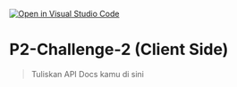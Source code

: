 [![Open in Visual Studio Code](https://classroom.github.com/assets/open-in-vscode-2e0aaae1b6195c2367325f4f02e2d04e9abb55f0b24a779b69b11b9e10269abc.svg)](https://classroom.github.com/online_ide?assignment_repo_id=15478255&assignment_repo_type=AssignmentRepo)
# P2-Challenge-2 (Client Side)

> Tuliskan API Docs kamu di sini
